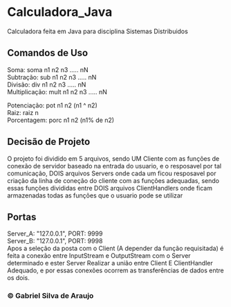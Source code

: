 # Calculadora_Java
Calculadora feita em Java para disciplina Sistemas Distribuidos

## Comandos de Uso
Soma: soma n1 n2 n3 ..... nN  
Subtração: sub n1 n2 n3 ..... nN  
Divisão: div n1 n2 n3 ..... nN  
Multiplicação: mult n1 n2 n3 ..... nN

Potenciação: pot n1 n2  (n1 ^ n2)  
Raiz: raiz n  
Porcentagem: porc n1 n2  (n1% de n2)

## Decisão de Projeto
O projeto foi dividido em 5 arquivos, sendo UM Cliente com as funções de conexão de servidor baseado na entrada do usuario,
e o resposavel por tal comunicação, DOIS arquivos Servers onde cada um ficou resposavel por criação da linha de coneção do cliente
com as funções adequadas, sendo essas funções divididas entre DOIS arquivos ClientHandlers onde ficam armazenadas todas as funções
que o usuario pode se utilizar

## Portas
Server_A: "127.0.0.1", PORT: 9999  
Server_B: "127.0.0.1", PORT: 9998   
Apos a seleção da posta com o Client (A depender da função requisitada)
é feita a conexão entre InputStream e OutputStream com o Server determinado
e ester Server Realizar a união entre Client E ClientHandler Adequado, e por essas conexões
ocorrem as transferências de dados entre os dois.

### © Gabriel Silva de Araujo
